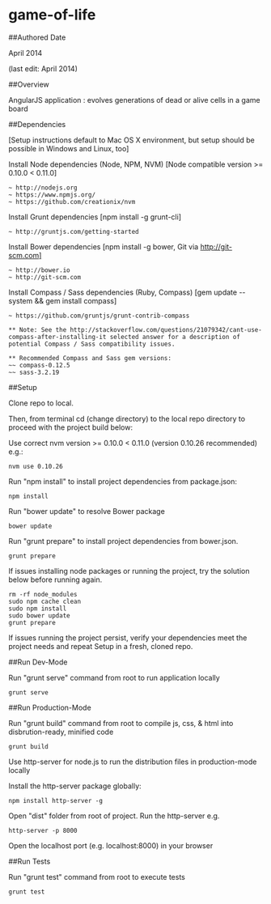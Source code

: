 game-of-life
============

##Authored Date

April 2014

(last edit: April 2014)

##Overview

AngularJS application : evolves generations of dead or alive cells in a game board

##Dependencies

[Setup instructions default to Mac OS X environment, but setup should be possible in Windows and Linux, too]

Install Node dependencies (Node, NPM, NVM) [Node compatible version >= 0.10.0 < 0.11.0]

```
~ http://nodejs.org
~ https://www.npmjs.org/
~ https://github.com/creationix/nvm
```

Install Grunt dependencies [npm install -g grunt-cli]

```
~ http://gruntjs.com/getting-started
```

Install Bower dependencies [npm install -g bower, Git via http://git-scm.com]

```
~ http://bower.io
~ http://git-scm.com
```

Install Compass / Sass dependencies (Ruby, Compass) [gem update --system && gem install compass]

```
~ https://github.com/gruntjs/grunt-contrib-compass

** Note: See the http://stackoverflow.com/questions/21079342/cant-use-compass-after-installing-it selected answer for a description of potential Compass / Sass compatibility issues.

** Recommended Compass and Sass gem versions:
~~ compass-0.12.5
~~ sass-3.2.19
```

##Setup

Clone repo to local.

Then, from terminal cd (change directory) to the local repo directory to proceed with the project build below:

Use correct nvm version >= 0.10.0 < 0.11.0 (version 0.10.26 recommended) e.g.:

```
nvm use 0.10.26
```

Run "npm install" to install project dependencies from package.json:

```
npm install
```

Run "bower update" to resolve Bower package

```
bower update
```

Run "grunt prepare" to install project dependencies from bower.json.

```
grunt prepare
```

If issues installing node packages or running the project, try the solution below before running again.

```
rm -rf node_modules
sudo npm cache clean
sudo npm install
sudo bower update
grunt prepare
```

If issues running the project persist, verify your dependencies meet the project needs and repeat Setup in a fresh, cloned repo.


##Run Dev-Mode

Run "grunt serve" command from root to run application locally

```
grunt serve
```

##Run Production-Mode

Run "grunt build" command from root to compile js, css, & html into disbrution-ready, minified code

```
grunt build
```

Use http-server for node.js to run the distribution files in production-mode locally

Install the http-server package globally:

```
npm install http-server -g
```

Open "dist" folder from root of project. Run the http-server e.g.

```
http-server -p 8000
```

Open the localhost port (e.g. localhost:8000) in your browser

##Run Tests

Run "grunt test" command from root to execute tests

```
grunt test
```
